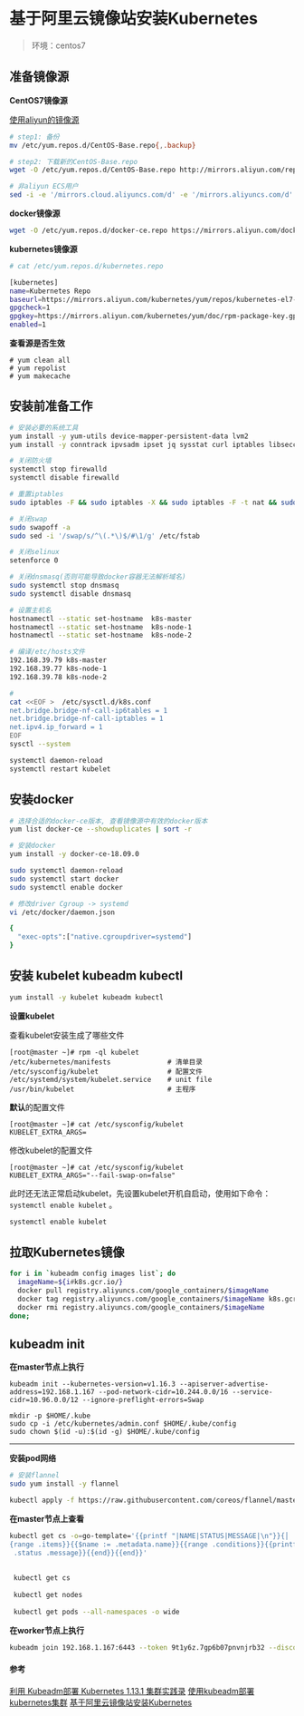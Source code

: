 # 基于阿里云镜像站安装Kubernetes



> 环境：centos7



## 准备镜像源

**CentOS7镜像源**

[使用aliyun的镜像源](https://developer.aliyun.com/mirror/centos?spm=a2c6h.13651102.0.0.53322f70Ctcqey)

```bash
# step1: 备份
mv /etc/yum.repos.d/CentOS-Base.repo{,.backup}

# step2: 下载新的CentOS-Base.repo
wget -O /etc/yum.repos.d/CentOS-Base.repo http://mirrors.aliyun.com/repo/Centos-7.repo

# 非aliyun ECS用户
sed -i -e '/mirrors.cloud.aliyuncs.com/d' -e '/mirrors.aliyuncs.com/d' /etc/yum.repos.d/CentOS-Base.repo
```

**docker镜像源**

```bash
wget -O /etc/yum.repos.d/docker-ce.repo https://mirrors.aliyun.com/docker-ce/linux/centos/docker-ce.repo
```

**kubernetes镜像源**

```bash
# cat /etc/yum.repos.d/kubernetes.repo

[kubernetes]
name=Kubernetes Repo
baseurl=https://mirrors.aliyun.com/kubernetes/yum/repos/kubernetes-el7-x86_64/
gpgcheck=1
gpgkey=https://mirrors.aliyun.com/kubernetes/yum/doc/rpm-package-key.gpg
enabled=1
```

**查看源是否生效**

```
# yum clean all
# yum repolist
# yum makecache
```

## 安装前准备工作

```bash
# 安装必要的系统工具
yum install -y yum-utils device-mapper-persistent-data lvm2
yum install -y conntrack ipvsadm ipset jq sysstat curl iptables libseccomp

# 关闭防火墙
systemctl stop firewalld 
systemctl disable firewalld

# 重置iptables
sudo iptables -F && sudo iptables -X && sudo iptables -F -t nat && sudo iptables -X -t nat && sudo iptables -P FORWARD ACCEPT

# 关闭swap
sudo swapoff -a
sudo sed -i '/swap/s/^\(.*\)$/#\1/g' /etc/fstab

# 关闭selinux
setenforce 0

# 关闭dnsmasq(否则可能导致docker容器无法解析域名)
sudo systemctl stop dnsmasq
sudo systemctl disable dnsmasq

# 设置主机名
hostnamectl --static set-hostname  k8s-master
hostnamectl --static set-hostname  k8s-node-1
hostnamectl --static set-hostname  k8s-node-2

# 编译/etc/hosts文件
192.168.39.79 k8s-master
192.168.39.77 k8s-node-1
192.168.39.78 k8s-node-2

#
cat <<EOF >  /etc/sysctl.d/k8s.conf
net.bridge.bridge-nf-call-ip6tables = 1
net.bridge.bridge-nf-call-iptables = 1
net.ipv4.ip_forward = 1
EOF
sysctl --system

systemctl daemon-reload
systemctl restart kubelet

```

## 安装docker

```bash
# 选择合适的docker-ce版本, 查看镜像源中有效的docker版本
yum list docker-ce --showduplicates | sort -r

# 安装docker
yum install -y docker-ce-18.09.0

sudo systemctl daemon-reload
sudo systemctl start docker
sudo systemctl enable docker

# 修改driver Cgroup -> systemd
vi /etc/docker/daemon.json

{
  "exec-opts":["native.cgroupdriver=systemd"]
}
```

## 安装 kubelet kubeadm kubectl

```bash
yum install -y kubelet kubeadm kubectl
```

**设置kubelet**

查看kubelet安装生成了哪些文件

```
[root@master ~]# rpm -ql kubelet
/etc/kubernetes/manifests              # 清单目录
/etc/sysconfig/kubelet                 # 配置文件
/etc/systemd/system/kubelet.service    # unit file
/usr/bin/kubelet                       # 主程序
```

**默认**的配置文件

```
[root@master ~]# cat /etc/sysconfig/kubelet
KUBELET_EXTRA_ARGS=
```

修改kubelet的配置文件

```
[root@master ~]# cat /etc/sysconfig/kubelet
KUBELET_EXTRA_ARGS="--fail-swap-on=false"
```

此时还无法正常启动kubelet，先设置kubelet开机自启动，使用如下命令： `systemctl enable kubelet` 。

```bash
systemctl enable kubelet
```



## 拉取Kubernetes镜像

```bash
for i in `kubeadm config images list`; do 
  imageName=${i#k8s.gcr.io/}
  docker pull registry.aliyuncs.com/google_containers/$imageName
  docker tag registry.aliyuncs.com/google_containers/$imageName k8s.gcr.io/$imageName
  docker rmi registry.aliyuncs.com/google_containers/$imageName
done;
```

## kubeadm init

**在master节点上执行**

```
kubeadm init --kubernetes-version=v1.16.3 --apiserver-advertise-address=192.168.1.167 --pod-network-cidr=10.244.0.0/16 --service-cidr=10.96.0.0/12 --ignore-preflight-errors=Swap

mkdir -p $HOME/.kube
sudo cp -i /etc/kubernetes/admin.conf $HOME/.kube/config
sudo chown $(id -u):$(id -g) $HOME/.kube/config

```

****

**安装pod网络**

```bash
# 安装flannel
sudo yum install -y flannel

kubectl apply -f https://raw.githubusercontent.com/coreos/flannel/master/Documentation/kube-flannel.yml
```



**在master节点上查看**

```bash
kubectl get cs -o=go-template='{{printf "|NAME|STATUS|MESSAGE|\n"}}{│
{range .items}}{{$name := .metadata.name}}{{range .conditions}}{{printf "|%s|%s|%s|\n" $name│
 .status .message}}{{end}}{{end}}'
 
 
 kubectl get cs
 
 kubectl get nodes
 
 kubectl get pods --all-namespaces -o wide
```



**在worker节点上执行**

```bash
kubeadm join 192.168.1.167:6443 --token 9t1y6z.7gp6b07pnvnjrb32 --discovery-token-ca-cert-hash sha256:e67f85d8eb1d12902284398b38db40a29b241335cf08bc093cff0b469a903964
```


#### 参考
[利用 Kubeadm部署 Kubernetes 1.13.1 集群实践录](https://juejin.im/post/5c24189d518825282222a480#heading-10)
[使用kubeadm部署kubernetes集群](https://segmentfault.com/a/1190000016027199)
[基于阿里云镜像站安装Kubernetes](http://ljchen.net/2018/10/23/%E5%9F%BA%E4%BA%8E%E9%98%BF%E9%87%8C%E4%BA%91%E9%95%9C%E5%83%8F%E7%AB%99%E5%AE%89%E8%A3%85kubernetes/)
